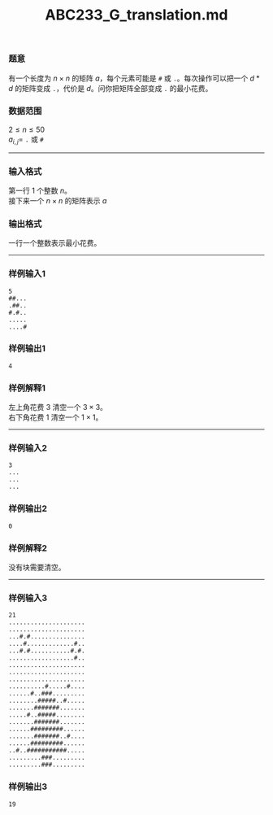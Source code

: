 ﻿---
title: "ABC233_G_translation.md"
tags: []
author: ""
created: ""
---

### 题意
有一个长度为 $n\times n$ 的矩阵 $a$，每个元素可能是 `#` 或 `.`。每次操作可以把一个 $d*d$ 的矩阵变成 `.`，代价是 $d$。问你把矩阵全部变成 `.` 的最小花费。
### 数据范围
$2\le n\le50$  
$a_{i,j}=$ `.` 或 `#`

---
### 输入格式
第一行 $1$ 个整数 $n$。  
接下来一个 $n\times n$ 的矩阵表示 $a$
### 输出格式
一行一个整数表示最小花费。

---
### 样例输入1
```
5
##...
.##..
#.#..
.....
....#
```
### 样例输出1
```
4
```
### 样例解释1
左上角花费 $3$ 清空一个 $3\times3$。  
右下角花费 $1$ 清空一个 $1\times1$。

---
### 样例输入2
```
3
...
...
...
```
### 样例输出2
```
0
```
### 样例解释2
没有块需要清空。

---
### 样例输入3
```
21
.....................
.....................
...#.#...............
....#.............#..
...#.#...........#.#.
..................#..
.....................
.....................
.....................
..........#.....#....
......#..###.........
........#####..#.....
.......#######.......
.....#..#####........
.......#######.......
......#########......
.......#######..#....
......#########......
..#..###########.....
.........###.........
.........###.........
```
### 样例输出3
```
19
```

